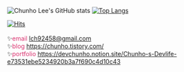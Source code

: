 
![Chunho Lee's GitHub stats](https://github-readme-stats.vercel.app/api?username=paydaypermanently&show_icons=true&theme=radical)
[![Top Langs](https://github-readme-stats.vercel.app/api/top-langs/?username=paydaypermanently&layout=compact&theme=radical)](https://github.com/anuraghazra/github-readme-stats)

[![Hits](https://hits.seeyoufarm.com/api/count/incr/badge.svg?url=https%3A%2F%2Fgithub.com%2FPaydaypermanently&count_bg=%232E47AE&title_bg=%23555555&icon=react.svg&icon_color=%233C60A6&title=hits&edge_flat=true)](https://hits.seeyoufarm.com)
<br/>
<br/>
✨<span style="color:#db3370">email</span>  lch92458@gmail.com <br/>
✨<span style="color:#db3370">blog</span> https://chunho.tistory.com/<br/>
✨<span style="color:#db3370">portfolio</span> https://devchunho.notion.site/Chunho-s-Devlife-e73531ebe5234920b3a7f690c4d10c43
